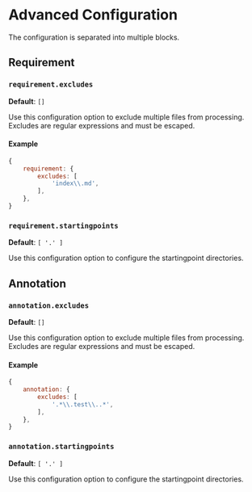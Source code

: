 # Advanced Configuration

The configuration is separated into multiple blocks.

## Requirement

### `requirement.excludes`

**Default**: `[]`

Use this configuration option to exclude multiple files from processing. Excludes are regular expressions and must be escaped.

#### Example

```js
{
    requirement: {
        excludes: [
            'index\\.md',
        ],
    },
}
```

### `requirement.startingpoints`

**Default**: `[ '.' ]`

Use this configuration option to configure the startingpoint directories.

## Annotation

### `annotation.excludes`

**Default**: `[]`

Use this configuration option to exclude multiple files from processing. Excludes are regular expressions and must be escaped.

#### Example

```js
{
    annotation: {
        excludes: [
            '.*\\.test\\..*',
        ],
    },
}
```


### `annotation.startingpoints`

**Default**: `[ '.' ]`

Use this configuration option to configure the startingpoint directories.
